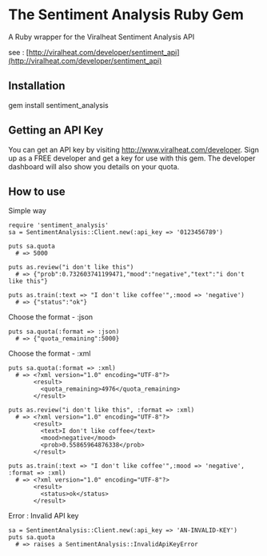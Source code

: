 # The Sentiment Analysis Ruby Gem
A Ruby wrapper for the Viralheat Sentiment Analysis API

see : [http://viralheat.com/developer/sentiment_api](http://viralheat.com/developer/sentiment_api)

## <a name="installation">Installation</a>

gem install sentiment_analysis

## <a name="installation">Getting an API Key</a>

You can get an API key by visiting http://www.viralheat.com/developer. Sign up as a FREE developer and get a key for use with this gem. The developer dashboard will also show you details on your quota.

## <a name="how to use">How to use</a>


Simple way

	require 'sentiment_analysis'
	sa = SentimentAnalysis::Client.new(:api_key => '0123456789')
	
	puts sa.quota
	  # => 5000

	puts as.review("i don't like this")
	  # => {"prob":0.732603741199471,"mood":"negative","text":"i don't like this"}

	puts as.train(:text => "I don't like coffee'",:mood => 'negative')
      # => {"status":"ok"}
	

Choose the format - :json

	puts sa.quota(:format => :json)
	  # => {"quota_remaining":5000}


Choose the format - :xml

	puts sa.quota(:format => :xml)
	  # => <?xml version="1.0" encoding="UTF-8"?>
		   <result>
	  	     <quota_remaining>4976</quota_remaining>
		   </result>

	puts as.review("i don't like this", :format => :xml)
	  # => <?xml version="1.0" encoding="UTF-8"?>
  		   <result>
  		     <text>I don't like coffee</text>
  		     <mood>negative</mood>
  		     <prob>0.55865964876338</prob>
  		   </result>
 
	puts as.train(:text => "I don't like coffee'",:mood => 'negative', :format => :xml)
	  # => <?xml version="1.0" encoding="UTF-8"?>
		   <result>
		     <status>ok</status>
		   </result>
	

Error : Invalid API key

	sa = SentimentAnalysis::Client.new(:api_key => 'AN-INVALID-KEY')
	puts sa.quota
	  # => raises a SentimentAnalysis::InvalidApiKeyError
